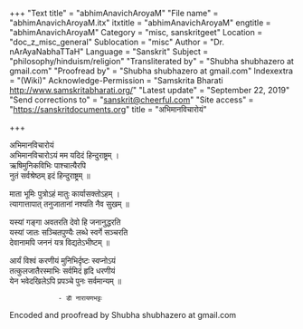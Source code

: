 +++
"Text title" = "abhimAnavichAroyaM"
"File name" = "abhimAnavichAroyaM.itx"
itxtitle = "abhimAnavichAroyaM"
engtitle = "abhimAnavichAroyaM"
Category = "misc, sanskritgeet"
Location = "doc_z_misc_general"
Sublocation = "misc"
Author = "Dr. nArAyaNabhaTTaH"
Language = "Sanskrit"
Subject = "philosophy/hinduism/religion"
"Transliterated by" = "Shubha shubhazero at gmail.com"
"Proofread by" = "Shubha shubhazero at gmail.com"
Indexextra = "(Wiki)"
Acknowledge-Permission = "Samskrita Bharati http://www.samskritabharati.org/"
"Latest update" = "September 22, 2019"
"Send corrections to" = "sanskrit@cheerful.com"
"Site access" = "https://sanskritdocuments.org"
title = "अभिमानविचारोयं"

+++
  
 अभिमानविचारोयं   
अभिमानविचारोऽयं मम यदिदं हिन्दुराष्ट्रम् ।  
ऋषिमुनिकविभिः पाश्चात्यैरपि  
नुतं सर्वश्रेष्ठम् इदं हिन्दुराष्ट्रम् ॥  
  
माता भूमिः पुत्रोऽहं मातुः कार्यासक्तोऽहम् ।  
त्यागात्तापात् तनुजातानां नश्यति नैव सुखम् ॥  
  
यस्यां गङ्गा अवतरति देवो हि जनानुद्धरति  
यस्यां जातः सञ्चितपुण्यैः लब्धे स्वर्गे सञ्चरति  
देवानामपि जननं यत्र विद्यतेऽभीष्टम् ॥  
  
आर्यं विश्वं करणीयं मुनिभिर्दृष्टः स्वप्नोऽयं  
तत्कुलजातैरस्माभिः सर्वमिदं हृदि धरणीयं  
येन भवेदखिलेऽपि प्रपञ्चे पुनः सर्वमान्यम् ॥  
  
                - डाॅ नारायणभट्टः  
  
Encoded and proofread by Shubha shubhazero at gmail.com   
  
